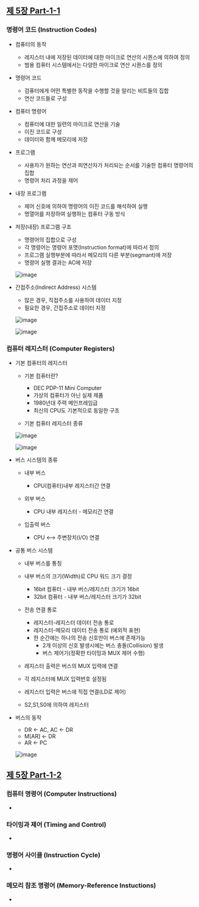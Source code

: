 
## [제 5장 Part-1-1](https://www.youtube.com/watch?v=vSnpYzCuwVY&list=PLc8fQ-m7b1hCHTT7VH2oo0Ng7Et096dYc&index=10)

### 명령어 코드 (Instruction Codes)

- 컴퓨터의 동작

  - 레지스터 내에 저장된 데이터에 대한 마이크로 연산의 시퀀스에 의하여 정의
  - 범용 컴퓨터 시스템에서는 다양한 마이크로 연산 시퀀스를 정의

- 명령어 코드

  - 검퓨터에게 어떤 특별한 동작을 수행할 것을 알리는 비트들의 집합
  - 연산 코드들로 구성

- 컴퓨터 명령어

  - 컴퓨터에 대한 일련의 마이크로 연산을 기술
  - 이진 코드로 구성
  - 데이터와 함께 메모리에 저장

- 프로그램

  - 사용자가 원하는 연산과 피연산자가 처리되는 순서를 기술한 컴퓨터 명령어의 집합
  - 명령어 처리 과정을 제어

- 내장 프로그램

  - 제어 신호에 의하여 명령어의 이진 코드를 해석하여 실행
  - 명열어를 저장하여 실행하는 컴퓨터 구동 방식

- 저장(내장) 프로그램 구조

  - 명령어의 집합으로 구성
  - 각 명령어는 명령어 포맷(Instruction format)에 따라서 정의
  - 프로그램 실행부분에 따라서 메모리의 다른 부분(segmant)에 저장
  - 명령어 실행 결과는 AC에 저장

  ![image](https://user-images.githubusercontent.com/97648143/177436150-266413dd-605e-4455-9d78-06d4ffe226d2.png) 

- 간접주소(Indirect Address) 시스템

  - 많은 경우, 직접주소를 사용하여 데이터 지정
  - 필요한 경우, 간접주소로 데이터 지정

  ![image](https://user-images.githubusercontent.com/97648143/177436734-0c61aac2-a510-4196-9a75-a4d8b90b4282.png) 

  ![image](https://user-images.githubusercontent.com/97648143/177436743-fa71503a-b7f8-43d4-ac1c-6974d8d2a1aa.png) 

### 컴퓨터 레지스터 (Computer Registers)

- 기본 컴퓨터의 레지스터

  - 기본 컴퓨터란?
    - DEC PDP-11 Mini Computer
    - 가상의 컴퓨터가 아닌 실제 제품
    - 1980년대 주력 메인프레임급
    - 최신의 CPU도 기본적으로 동일한 구조

  - 기본 컴퓨터 레지스터 종류

  ![image](https://user-images.githubusercontent.com/97648143/177437139-1c5b3c10-f303-4985-87ff-a8706308cb07.png) 

  ![image](https://user-images.githubusercontent.com/97648143/177437150-b7ecdf3a-1219-496d-a45a-a531fd190159.png) 

- 버스 시스템의 종류

  - 내부 버스
    - CPU(컴퓨터)내부 레지스터간 연결

  - 외부 버스
    - CPU 내부 레지스터 - 메모리간 연결

  - 입출력 버스
    - CPU <--> 주변장치(I/O) 연결

- 공통 버스 시스템

  - 내부 버스를 통칭
  - 내부 버스의 크기(Width)로 CPU 워드 크기 결정
    - 16bit 컴퓨터 - 내부 버스/레지스터 크기가 16bit
    - 32bit 컴퓨터 - 내부 버스/레지스터 크기가 32bit

  - 전송 연결 통로
    - 레지스터-레지스터 데이터 전송 통로
    - 레지스터-메모리 데이터 전송 통로 (예외적 표현)
    - 한 순간에는 하나의 전송 신호만이 버스에 존재가능
      - 2개 이상의 신호 발생시에는 버스 충돌(Collision) 발생
      - 버스 제어기(정확한 타이밍과 MUX 제어 수행)

  - 레지스터 출력은 버스의 MUX 입력에 연결
  - 각 레지스터에 MUX 입력번호 설정됨
  - 레지스터 입력은 버스에 직접 연결(LD로 제어)
  - S2,S1,S0에 의하여 레지스터

- 버스의 동작

  - DR <- AC, AC <- DR
  - M[AR] <- DR
  - AR <- PC

  ![image](https://user-images.githubusercontent.com/97648143/177439061-4cb2aece-bed6-44d3-9d71-7cd0373a2b36.png) 

## [제 5장 Part-1-2](https://www.youtube.com/watch?v=T2oKxvinK84&list=PLc8fQ-m7b1hCHTT7VH2oo0Ng7Et096dYc&index=11)

### 컴퓨터 명령어 (Computer Instructions)

- 

### 타이밍과 제어 (Timing and Control)

- 

### 명령어 사이클 (Instruction Cycle)

- 

### 메모리 참조 명령어 (Memory-Reference Instuctions)

-
